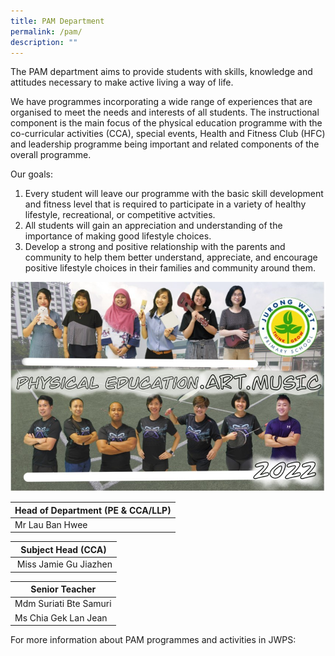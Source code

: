```yaml
---
title: PAM Department
permalink: /pam/
description: ""
---
```

The PAM department aims to provide students with skills, knowledge and attitudes necessary to make active living a way of life.  
  
We have programmes incorporating a wide range of experiences that are organised to meet the needs and interests of all students. The instructional component is the main focus of the physical education programme with the co-curricular activities (CCA), special events, Health and Fitness Club (HFC) and leadership programme being important and related components of the overall programme. 

Our goals:

1. Every student will leave our programme with the basic skill development and fitness level that is required to participate in a variety of healthy lifestyle, recreational, or competitive actvities.
2. All students will gain an appreciation and understanding of the importance of making good lifestyle choices.
3. Develop a strong and positive relationship with the parents and community to help them better understand, appreciate, and encourage positive lifestyle choices in their families and community around them.

![PAM](/images/PAM2022.jpg)


| Head of Department (PE & CCA/LLP) |
| --- |
| Mr Lau Ban Hwee |<br>


| Subject Head (CCA) |
| --- |
|  Miss Jamie Gu Jiazhen  |<br>
  


| Senior Teacher |
| --- |
| Mdm Suriati Bte Samuri  
| Ms Chia Gek Lan Jean


For more information about PAM programmes and activities in JWPS: